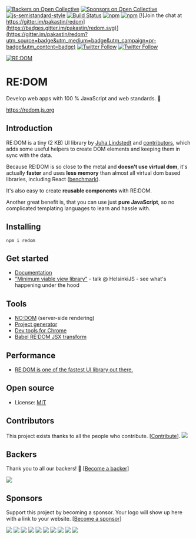 [![Backers on Open Collective](https://opencollective.com/redom/backers/badge.svg)](#backers) [![Sponsors on Open Collective](https://opencollective.com/redom/sponsors/badge.svg)](#sponsors) [![js-semistandard-style](https://img.shields.io/badge/code%20style-semistandard-brightgreen.svg?maxAge=60&style=flat-square)](https://github.com/Flet/semistandard)
[![Build Status](https://img.shields.io/travis/redom/redom/master.svg?maxAge=60&style=flat-square)](https://travis-ci.org/redom/redom?branch=master)
[![npm](https://img.shields.io/npm/v/redom.svg?maxAge=60&style=flat-square)](https://www.npmjs.com/package/redom)
[![npm](https://img.shields.io/npm/l/redom.svg?maxAge=60&style=flat-square)](https://github.com/redom/redom/blob/master/LICENSE)
[![Join the chat at https://gitter.im/pakastin/redom](https://badges.gitter.im/pakastin/redom.svg)](https://gitter.im/pakastin/redom?utm_source=badge&utm_medium=badge&utm_campaign=pr-badge&utm_content=badge)
[![Twitter Follow](https://img.shields.io/twitter/follow/pakastin.svg?style=social&maxAge=60)](https://twitter.com/pakastin)
[![Twitter Follow](https://img.shields.io/twitter/follow/redomjs.svg?style=social&maxAge=60)](https://twitter.com/redomjs)

[![RE:DOM](https://redom.js.org/img/title.png?5)](https://redom.js.org)

# RE:DOM

Develop web apps with 100 % JavaScript and web standards. 🚀

https://redom.js.org

## Introduction

RE:DOM is a tiny (2 KB) UI library by [Juha Lindstedt](https://github.com/pakastin) and [contributors](https://github.com/redom/redom/graphs/contributors), which adds some useful helpers to create DOM elements and keeping them in sync with the data.

Because RE:DOM is so close to the metal and **doesn't use virtual dom**, it's actually **faster** and uses **less memory** than almost all virtual dom based libraries, including React ([benchmark](https://rawgit.com/krausest/js-framework-benchmark/master/webdriver-ts-results/table.html)).

It's also easy to create **reusable components** with RE:DOM.

Another great benefit is, that you can use just **pure JavaScript**, so no complicated templating languages to learn and hassle with.

## Installing
```
npm i redom
```

## Get started
- [Documentation](https://redom.js.org/documentation)
- ["Minimum viable view library"](https://www.youtube.com/watch?v=0nh2EK1xveg) - talk @ HelsinkiJS - see what's happening under the hood

## Tools
- [NO:DOM](https://github.com/redom/nodom) (server-side rendering)
- [Project generator](https://github.com/redom/redom-cli)
- [Dev tools for Chrome](https://github.com/redom/redom-devtools)
- [Babel RE:DOM JSX transform](https://github.com/tomerigal/babel-plugin-transform-redom-jsx)

## Performance
- [RE:DOM is one of the fastest UI library out there.](https://rawgit.com/krausest/js-framework-benchmark/master/webdriver-ts-results/table.html)

## Open source
- License: [MIT](https://github.com/redom/redom/blob/master/LICENSE)

## Contributors

This project exists thanks to all the people who contribute. [[Contribute](CONTRIBUTING.md)].
<a href="/redom/redom/graphs/contributors"><img src="https://opencollective.com/redom/contributors.svg?width=890&button=false" /></a>


## Backers

Thank you to all our backers! 🙏 [[Become a backer](https://opencollective.com/redom#backer)]

<a href="https://opencollective.com/redom#backers" target="_blank"><img src="https://opencollective.com/redom/backers.svg?width=890"></a>


## Sponsors

Support this project by becoming a sponsor. Your logo will show up here with a link to your website. [[Become a sponsor](https://opencollective.com/redom#sponsor)]

<a href="https://opencollective.com/redom/sponsor/0/website" target="_blank"><img src="https://opencollective.com/redom/sponsor/0/avatar.svg"></a>
<a href="https://opencollective.com/redom/sponsor/1/website" target="_blank"><img src="https://opencollective.com/redom/sponsor/1/avatar.svg"></a>
<a href="https://opencollective.com/redom/sponsor/2/website" target="_blank"><img src="https://opencollective.com/redom/sponsor/2/avatar.svg"></a>
<a href="https://opencollective.com/redom/sponsor/3/website" target="_blank"><img src="https://opencollective.com/redom/sponsor/3/avatar.svg"></a>
<a href="https://opencollective.com/redom/sponsor/4/website" target="_blank"><img src="https://opencollective.com/redom/sponsor/4/avatar.svg"></a>
<a href="https://opencollective.com/redom/sponsor/5/website" target="_blank"><img src="https://opencollective.com/redom/sponsor/5/avatar.svg"></a>
<a href="https://opencollective.com/redom/sponsor/6/website" target="_blank"><img src="https://opencollective.com/redom/sponsor/6/avatar.svg"></a>
<a href="https://opencollective.com/redom/sponsor/7/website" target="_blank"><img src="https://opencollective.com/redom/sponsor/7/avatar.svg"></a>
<a href="https://opencollective.com/redom/sponsor/8/website" target="_blank"><img src="https://opencollective.com/redom/sponsor/8/avatar.svg"></a>
<a href="https://opencollective.com/redom/sponsor/9/website" target="_blank"><img src="https://opencollective.com/redom/sponsor/9/avatar.svg"></a>


